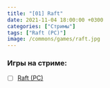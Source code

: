 ```yaml
---
title: "[01] Raft"
date: 2021-11-04 18:00:00 +0300
categories: ["Стримы"]
tags: ["Raft (PC)"]
image: /commons/games/raft.jpg
---
```


### Игры на стриме:
+ [ ] [Raft (PC)](/tags/raft-pc)
